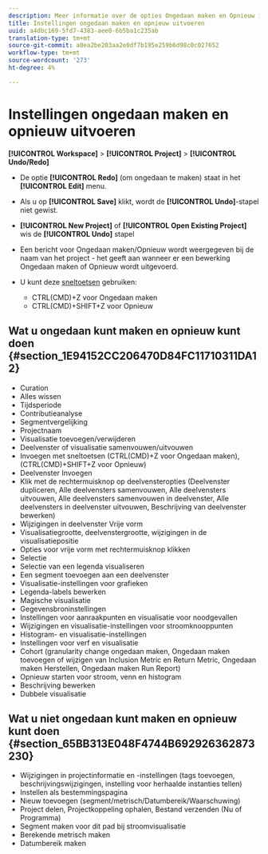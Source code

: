 ```yaml
---
description: Meer informatie over de opties Ongedaan maken en Opnieuw in Analysis Workspace.
title: Instellingen ongedaan maken en opnieuw uitvoeren
uuid: a4dbc169-5fd7-4383-aee0-6b5ba1c235ab
translation-type: tm+mt
source-git-commit: a0ea2be203aa2e0df7b195e259b6d98c0c027652
workflow-type: tm+mt
source-wordcount: '273'
ht-degree: 4%

---
```



# Instellingen ongedaan maken en opnieuw uitvoeren

**[!UICONTROL Workspace]** > **[!UICONTROL Project]** > **[!UICONTROL Undo/Redo]**

* De optie **[!UICONTROL Redo]** (om ongedaan te maken) staat in het **[!UICONTROL Edit]** menu.

* Als u op **[!UICONTROL Save]** klikt, wordt de **[!UICONTROL Undo]**-stapel niet gewist.

* **[!UICONTROL New Project]** of  **[!UICONTROL Open Existing Project]** wis de  **[!UICONTROL Undo]** stapel

* Een bericht voor Ongedaan maken/Opnieuw wordt weergegeven bij de naam van het project - het geeft aan wanneer er een bewerking Ongedaan maken of Opnieuw wordt uitgevoerd.
* U kunt deze [sneltoetsen](/help/analyze/analysis-workspace/build-workspace-project/fa-shortcut-keys.md) gebruiken:

   * CTRL(CMD)+Z voor Ongedaan maken
   * CTRL(CMD)+SHIFT+Z voor Opnieuw

## Wat u ongedaan kunt maken en opnieuw kunt doen {#section_1E94152CC206470D84FC11710311DA12}

* Curation
* Alles wissen
* Tijdsperiode
* Contributieanalyse
* Segmentvergelijking
* Projectnaam
* Visualisatie toevoegen/verwijderen
* Deelvenster of visualisatie samenvouwen/uitvouwen
* Invoegen met sneltoetsen (CTRL(CMD)+Z voor Ongedaan maken), (CTRL(CMD)+SHIFT+Z voor Opnieuw)
* Deelvenster Invoegen
* Klik met de rechtermuisknop op deelvensteropties (Deelvenster dupliceren, Alle deelvensters samenvouwen, Alle deelvensters uitvouwen, Alle deelvensters samenvouwen in deelvenster, Alle deelvensters in deelvenster uitvouwen, Beschrijving van deelvenster bewerken)
* Wijzigingen in deelvenster Vrije vorm
* Visualisatiegrootte, deelvenstergrootte, wijzigingen in de visualisatiepositie
* Opties voor vrije vorm met rechtermuisknop klikken
* Selectie
* Selectie van een legenda visualiseren
* Een segment toevoegen aan een deelvenster
* Visualisatie-instellingen voor grafieken
* Legenda-labels bewerken
* Magische visualisatie
* Gegevensbroninstellingen
* Instellingen voor aanraakpunten en visualisatie voor noodgevallen
* Wijzigingen en visualisatie-instellingen voor stroomknooppunten
* Histogram- en visualisatie-instellingen
* Instellingen voor verf en visualisatie
* Cohort (granularity change ongedaan maken, Ongedaan maken toevoegen of wijzigen van Inclusion Metric en Return Metric, Ongedaan maken Herstellen, Ongedaan maken Run Report)
* Opnieuw starten voor stroom, venn en histogram
* Beschrijving bewerken
* Dubbele visualisatie

## Wat u niet ongedaan kunt maken en opnieuw kunt doen {#section_65BB313E048F4744B692926362873230}

* Wijzigingen in projectinformatie en -instellingen (tags toevoegen, beschrijvingswijzigingen, instelling voor herhaalde instanties tellen)
* Instellen als bestemmingspagina
* Nieuw toevoegen (segment/metrisch/Datumbereik/Waarschuwing)
* Project delen, Projectkoppeling ophalen, Bestand verzenden (Nu of Programma)
* Segment maken voor dit pad bij stroomvisualisatie
* Berekende metrisch maken
* Datumbereik maken

